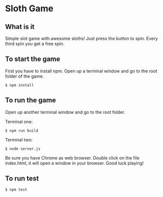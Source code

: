 # Sloth Game
What is it
---------------------
Simple slot game with awesome sloths! Just press the button to spin. 
Every third spin you get a free spin.

To start the game
---------------------
First you have to install npm. Open up a terminal 
window and go to the root folder of the game.

	$ npm install

To run the game
---------------------
Open up another terminal window and go to the root folder.

Terminal one:

	$ npm run build

Terminal two:

	$ node server.js

Be sure you have Chrome as web browser.
Double click on the file index.html, it will open a window 
in your browser. Good luck playing!

To run test
---------------------

	$ npm test
